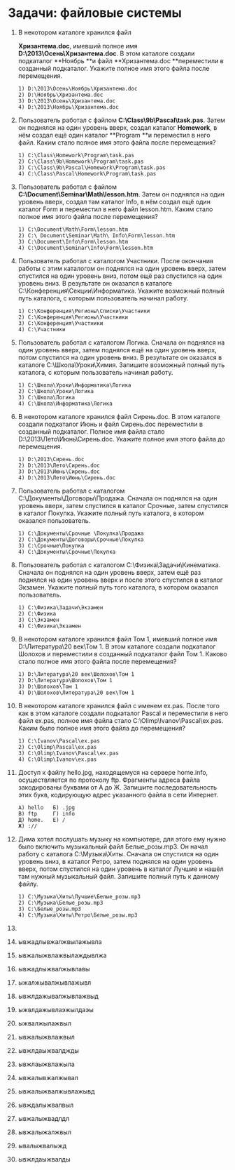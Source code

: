 # Задачи: файловые системы

1. В некотором каталоге хранился файл

   **Хризантема.doc**, имевший полное имя **D:\2013\Осень\Хризантема.doc**. В этом каталоге создали подкаталог **Ноябрь **и файл **Хризантема.doc **переместили в созданный подкаталог. Укажите полное имя этого файла после перемещения.

   ```
   1) D:\2013\Осень\Ноябрь\Хризантема.doc
   2) D:\Ноябрь\Хризантема.doc   
   3) D:\2013\Осень\Хризантема.doc   
   4) D:\2013\Ноябрь\Хризантема.doc
   ```

2. Пользователь работал с файлом **C:\Class\9b\Pascal\task.pas**. Затем он поднялся на один уровень вверх, создал каталог **Homework**, в нём создал ещё один каталог **Program **и переместил в него файл. Каким стало полное имя этого файла после перемещения?

   ```
   1) C:\Class\Homework\Program\task.pas   
   2) C:\Class\9b\Homework\Program\task.pas
   3) C:\Class\9b\Pascal\Homework\Program\task.pas   
   4) C:\Class\Pascal\Homework\Program\task.pas
   ```

3. Пользователь работал с файлом **C:\Document\Seminar\Math\lesson.htm**. Затем он поднялся на один уровень вверх, создал там каталог Info, в нём создал ещё один каталог Form и переместил в него файл lesson.htm. Каким стало полное имя этого файла после перемещения?

   ```
   1) C:\Document\Math\Form\lesson.htm   
   2) C:\ Document\Seminar\Math\ Info\Form\lesson.htm   
   3) C:\Document\Info\Form\lesson.htm   
   4) C:\Document\Seminar\Info\Form\lesson.htm
   ```

4. Пользователь работал с каталогом Участники. После окончания работы с этим каталогом он поднялся на один уровень вверх, затем спустился на один уровень вниз, потом ещё раз спустился на один уровень вниз. В результате он оказался в каталоге C:\Конференция\Секции\Информатика. Укажите возможный полный путь каталога, с которым пользователь начинал работу.

   ```
   1) C:\Конференция\Регионы\Списки\Участники   
   2) C:\Конференция\Регионы\Участники   
   3) C:\Конференция\Участники   
   4) C:\Участники
   ```

5. Пользователь работал с каталогом Логика. Сначала он поднялся на один уровень вверх, затем поднялся ещё на один уровень вверх, потом спустился на один уровень вниз. В результате он оказался в каталоге C:\Школа\Уроки\Химия. Запишите возможный полный путь каталога, с которым пользователь начинал работу.

   ```
   1) C:\Школа\Уроки\Информатика\Логика   
   2) C:\Школа\Уроки\Логика   
   3) C:\Школа\Логика   
   4) C:\Школа\Информатика\Логика
   ```

6. В некотором каталоге хранился файл Сирень.doc. В этом каталоге создали подкаталог Июнь и файл Сирень.doc переместили в созданный подкаталог. Полное имя файла стало D:\2013\Лето\Июнь\Сирень.doc. Укажите полное имя этого файла до перемещения.

   ```
   1) D:\2013\Сирень.doc   
   2) D:\2013\Лето\Сирень.doc   
   3) D:\2013\Июнь\Сирень.doc   
   4) D:\2013\Лето\Июнь\Сирень.doc
   ```

7. Пользователь работал с каталогом C:\Документы\Договоры\Продажа. Сначала он поднялся на один уровень вверх, затем спустился в каталог Срочные, затем спустился в каталог Покупка. Укажите полный путь каталога, в котором оказался пользователь.

   ```
   1) C:\Документы\Срочные \Покупка\Продажа   
   2) C:\Документы\Договоры\Срочные\Покупка   
   3) C:\Срочные\Покупка   
   4) C:\Документы\Срочные\Покупка
   ```

8. Пользователь работал с каталогом C:\Физика\Задачи\Кинематика. Сначала он поднялся на один уровень вверх, затем ещё раз поднялся на один уровень вверх и после этого спустился в каталог Экзамен. Укажите полный путь того каталога, в котором оказался пользователь.

   ```
   1) С:\Физика\Задачи\Экзамен   
   2) С:\Физика   
   3) С:\Экзамен   
   4) С:\Физика\Экзамен
   ```

9. В некотором каталоге хранился файл Том 1, имевший полное имя D:\Литература\20 век\Том 1. В этом каталоге создали подкаталог Шолохов и переместили в созданный подкаталог файл Том 1. Каково стало полное имя этого файла после перемещения?

   ```
   1) D:\Литература\20 век\Шолохов\Том 1   
   2) D:\Литература\Шолохов\Том 1   
   3) D:\Шолохов\Том 1   
   4) D:\Шолохов\Литература\20 век\Том 1
   ```

10. В некотором каталоге хранился файл с именем ex.pas. После того как в этом каталоге создали подкаталог Pascal и переместили в него файл ex.pas, полное имя файла стало C:\Olimp\Ivanov\Pascal\ex.pas. Каким было полное имя этого файла до перемещения?

    ```
    1) C:\Ivanov\Pascal\ex.pas   
    2) C:\Olimp\Pascal\ex.pas   
    3) C:\Olimp\Ivanov\Pascal\ex.pas   
    4) C:\Olimp\Ivanov\ex.pas
    ```

11. Доступ к файлу hello.jpg, находящемуся на сервере home.info, осуществляется по протоколу ftp. Фрагменты адреса файла закодированы буквами от А до Ж. Запишите последовательность этих букв, кодирующую адрес указанного файла в сети Интернет.

    ```
    А) hello   Б) .jpg
    В) ftp     Г) info
    Д) home.   Е) /
    Ж) ://
    ```

12. Дима хотел послушать музыку на компьютере, для этого ему нужно было включить музыкальный файл Белые\_розы.mp3. Он начал работу с каталога С:\Музыка\Хиты. Сначала он спустился на один уровень вниз, в каталог Ретро, затем поднялся на один уровень вверх, потом спустился на один уровень в каталог Лучшие и нашёл там нужный музыкальный файл. Запишите полный путь к данному файлу.

    ```
    1) С:\Музыка\Хиты\Лучшие\Белые_розы.mp3   
    2) С:\Музыка\Белые_розы.mp3   
    3) С:\Белые_розы.mp3  
    4) С:\Музыка\Хиты\Ретро\Белые_розы.mp3
    ```

13. 
14. ывжадлывжалжвылажывла

15. ывжалыжвлажвылаждывлжа

16. ывжадлыжвалжывлавы
17. ыжалжывалжывлажывл
18. ывжлдажывалжывлажвыд
19. ыжвлдажывлаэжылдаэы
20. ыжвалжылажвыл
21. ывжалыжвлажвыл
22. ывжлдаыжвалджды
23. ывжлаыжвлажыла
24. ывжалывжалжывал
25. ывжалыжвалжывлажывд
26. ывждалыжвалвыл
27. ывжалыжвадлдл
28. ывжалыжалжвыл
29. ывалыжвалыжд
30. ывжлдаыжвалды



